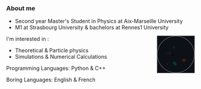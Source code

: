 ### About me
- Second year Master's Student in Physics at Aix-Marseille University
- M1 at Strasbourg University & bachelors at Rennes1 University
<img align="right" src="https://github.com/3thanRam/3thanRam/blob/main/animationfull.gif?" width="20%" height="20%"/>

I'm interested in :

- Theoretical & Particle physics
- Simulations & Numerical Calculations

Programming Languages: Python & C++

Boring Languages: English & French

